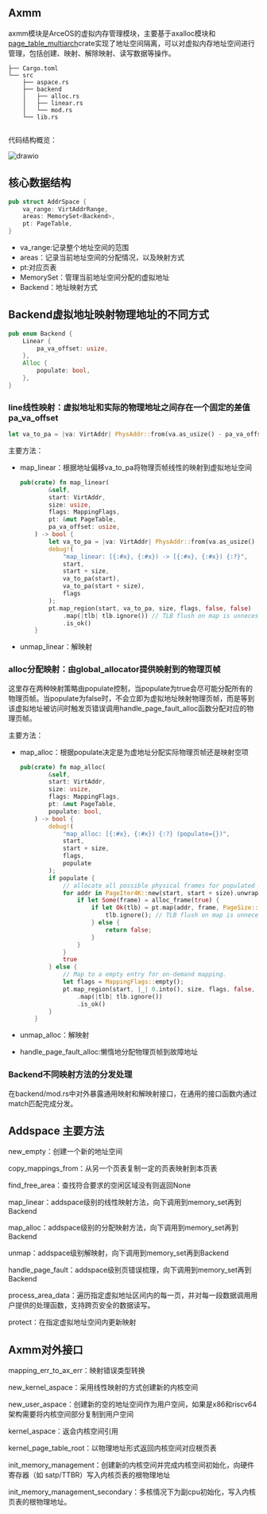 ## Axmm

axmm模块是ArceOS的虚拟内存管理模块，主要基于axalloc模块和[page_table_multiarch](https://github.com/arceos-org/page_table_multiarch)crate实现了地址空间隔离，可以对虚拟内存地址空间进行管理，包括创建、映射、解除映射、读写数据等操作。

```
├── Cargo.toml
└── src
    ├── aspace.rs
    ├── backend
    │   ├── alloc.rs
    │   ├── linear.rs
    │   └── mod.rs
    └── lib.rs
    
```

代码结构概览：

![drawio](D:\Typora\存档\OS\drawio.png)

## 核心数据结构

```rust
pub struct AddrSpace {
    va_range: VirtAddrRange,
    areas: MemorySet<Backend>,
    pt: PageTable,
}
```

+ va_range:记录整个地址空间的范围
+ areas：记录当前地址空间的分配情况，以及映射方式
+ pt:对应页表
+ MemorySet：管理当前地址空间分配的虚拟地址
+ Backend：地址映射方式

## Backend虚拟地址映射物理地址的不同方式

```rust
pub enum Backend {
    Linear {
        pa_va_offset: usize,
    },
    Alloc {
        populate: bool,
    },
}
```

### line线性映射：虚拟地址和实际的物理地址之间存在一个固定的差值pa_va_offset

  ```rust
let va_to_pa = |va: VirtAddr| PhysAddr::from(va.as_usize() - pa_va_offset);
  ```

主要方法：

+ map_linear：根据地址偏移va_to_pa将物理页帧线性的映射到虚拟地址空间

  ```rust
  pub(crate) fn map_linear(
          &self,
          start: VirtAddr,
          size: usize,
          flags: MappingFlags,
          pt: &mut PageTable,
          pa_va_offset: usize,
      ) -> bool {
          let va_to_pa = |va: VirtAddr| PhysAddr::from(va.as_usize() - pa_va_offset);
          debug!(
              "map_linear: [{:#x}, {:#x}) -> [{:#x}, {:#x}) {:?}",
              start,
              start + size,
              va_to_pa(start),
              va_to_pa(start + size),
              flags
          );
          pt.map_region(start, va_to_pa, size, flags, false, false)
              .map(|tlb| tlb.ignore()) // TLB flush on map is unnecessary, as there are no outdated mappings.
              .is_ok()
      }
  
  ```

+ unmap_linear：解映射

### alloc分配映射：由global_allocator提供映射到的物理页帧

这里存在两种映射策略由populate控制，当populate为true会尽可能分配所有的物理页帧。当populate为false时，不会立即为虚拟地址映射物理页帧，而是等到该虚拟地址被访问时触发页错误调用handle_page_fault_alloc函数分配对应的物理页帧。

主要方法：    

+ map_alloc：根据populate决定是为虚地址分配实际物理页帧还是映射空项

  ```rust
  pub(crate) fn map_alloc(
          &self,
          start: VirtAddr,
          size: usize,
          flags: MappingFlags,
          pt: &mut PageTable,
          populate: bool,
      ) -> bool {
          debug!(
              "map_alloc: [{:#x}, {:#x}) {:?} (populate={})",
              start,
              start + size,
              flags,
              populate
          );
          if populate {
              // allocate all possible physical frames for populated mapping.
              for addr in PageIter4K::new(start, start + size).unwrap() {
                  if let Some(frame) = alloc_frame(true) {
                      if let Ok(tlb) = pt.map(addr, frame, PageSize::Size4K, flags) {
                          tlb.ignore(); // TLB flush on map is unnecessary, as there are no outdated mappings.
                      } else {
                          return false;
                      }
                  }
              }
              true
          } else {
              // Map to a empty entry for on-demand mapping.
              let flags = MappingFlags::empty();
              pt.map_region(start, |_| 0.into(), size, flags, false, false)
                  .map(|tlb| tlb.ignore())
                  .is_ok()
          }
      }
  ```

  

+ unmap_alloc：解映射

+ handle_page_fault_alloc:懒惰地分配物理页帧到故障地址

### Backend不同映射方法的分发处理

在backend/mod.rs中对外暴露通用映射和解映射接口，在通用的接口函数内通过match匹配完成分发。

## Addspace 主要方法

new_empty：创建一个新的地址空间

copy_mappings_from：从另一个页表复制一定的页表映射到本页表

find_free_area：查找符合要求的空闲区域没有则返回None

map_linear：addspace级别的线性映射方法，向下调用到memory_set再到Backend

map_alloc：addspace级别的分配映射方法，向下调用到memory_set再到Backend

unmap：addspace级别解映射，向下调用到memory_set再到Backend

handle_page_fault：addspace级别页错误梳理，向下调用到memory_set再到Backend

process_area_data：遍历指定虚拟地址区间内的每一页，并对每一段数据调用用户提供的处理函数，支持跨页安全的数据读写。

protect：在指定虚拟地址空间内更新映射

## Axmm对外接口

mapping_err_to_ax_err：映射错误类型转换

new_kernel_aspace：采用线性映射的方式创建新的内核空间

new_user_aspace：创建新的空的地址空间作为用户空间，如果是x86和riscv64架构需要将内核空间部分复制到用户空间

kernel_aspace：返会内核空间引用

kernel_page_table_root：以物理地址形式返回内核空间对应根页表

init_memory_management：创建新的内核空间并完成内核空间初始化，向硬件寄存器（如 satp/TTBR）写入内核页表的根物理地址

init_memory_management_secondary：多核情况下为副cpu初始化，写入内核页表的根物理地址。